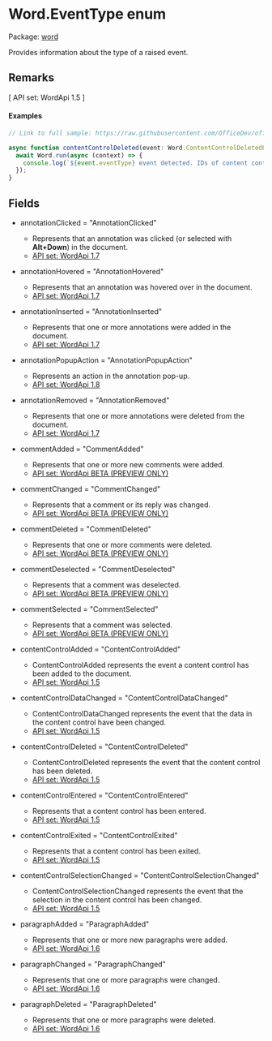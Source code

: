 # Word.EventType enum

Package: [word](/en-us/javascript/api/word)

Provides information about the type of a raised event.

## Remarks

[ API set: WordApi 1.5 ]

#### Examples

```TypeScript
// Link to full sample: https://raw.githubusercontent.com/OfficeDev/office-js-snippets/prod/samples/word/10-content-controls/content-control-ondeleted-event.yaml

async function contentControlDeleted(event: Word.ContentControlDeletedEventArgs) {
  await Word.run(async (context) => {
    console.log(`${event.eventType} event detected. IDs of content controls that were deleted:`, event.ids);
  });
}
```

## Fields

- annotationClicked = "AnnotationClicked"
  - Represents that an annotation was clicked (or selected with **Alt+Down**) in the document.
  - [ API set: WordApi 1.7 ](/en-us/javascript/api/requirement-sets/word/word-api-requirement-sets)

- annotationHovered = "AnnotationHovered"
  - Represents that an annotation was hovered over in the document.
  - [ API set: WordApi 1.7 ](/en-us/javascript/api/requirement-sets/word/word-api-requirement-sets)

- annotationInserted = "AnnotationInserted"
  - Represents that one or more annotations were added in the document.
  - [ API set: WordApi 1.7 ](/en-us/javascript/api/requirement-sets/word/word-api-requirement-sets)

- annotationPopupAction = "AnnotationPopupAction"
  - Represents an action in the annotation pop-up.
  - [ API set: WordApi 1.8 ](/en-us/javascript/api/requirement-sets/word/word-api-requirement-sets)

- annotationRemoved = "AnnotationRemoved"
  - Represents that one or more annotations were deleted from the document.
  - [ API set: WordApi 1.7 ](/en-us/javascript/api/requirement-sets/word/word-api-requirement-sets)

- commentAdded = "CommentAdded"
  - Represents that one or more new comments were added.
  - [ API set: WordApi BETA (PREVIEW ONLY) ](/en-us/javascript/api/requirement-sets/word/word-api-requirement-sets)

- commentChanged = "CommentChanged"
  - Represents that a comment or its reply was changed.
  - [ API set: WordApi BETA (PREVIEW ONLY) ](/en-us/javascript/api/requirement-sets/word/word-api-requirement-sets)

- commentDeleted = "CommentDeleted"
  - Represents that one or more comments were deleted.
  - [ API set: WordApi BETA (PREVIEW ONLY) ](/en-us/javascript/api/requirement-sets/word/word-api-requirement-sets)

- commentDeselected = "CommentDeselected"
  - Represents that a comment was deselected.
  - [ API set: WordApi BETA (PREVIEW ONLY) ](/en-us/javascript/api/requirement-sets/word/word-api-requirement-sets)

- commentSelected = "CommentSelected"
  - Represents that a comment was selected.
  - [ API set: WordApi BETA (PREVIEW ONLY) ](/en-us/javascript/api/requirement-sets/word/word-api-requirement-sets)

- contentControlAdded = "ContentControlAdded"
  - ContentControlAdded represents the event a content control has been added to the document.
  - [ API set: WordApi 1.5 ](/en-us/javascript/api/requirement-sets/word/word-api-requirement-sets)

- contentControlDataChanged = "ContentControlDataChanged"
  - ContentControlDataChanged represents the event that the data in the content control have been changed.
  - [ API set: WordApi 1.5 ](/en-us/javascript/api/requirement-sets/word/word-api-requirement-sets)

- contentControlDeleted = "ContentControlDeleted"
  - ContentControlDeleted represents the event that the content control has been deleted.
  - [ API set: WordApi 1.5 ](/en-us/javascript/api/requirement-sets/word/word-api-requirement-sets)

- contentControlEntered = "ContentControlEntered"
  - Represents that a content control has been entered.
  - [ API set: WordApi 1.5 ](/en-us/javascript/api/requirement-sets/word/word-api-requirement-sets)

- contentControlExited = "ContentControlExited"
  - Represents that a content control has been exited.
  - [ API set: WordApi 1.5 ](/en-us/javascript/api/requirement-sets/word/word-api-requirement-sets)

- contentControlSelectionChanged = "ContentControlSelectionChanged"
  - ContentControlSelectionChanged represents the event that the selection in the content control has been changed.
  - [ API set: WordApi 1.5 ](/en-us/javascript/api/requirement-sets/word/word-api-requirement-sets)

- paragraphAdded = "ParagraphAdded"
  - Represents that one or more new paragraphs were added.
  - [ API set: WordApi 1.6 ](/en-us/javascript/api/requirement-sets/word/word-api-requirement-sets)

- paragraphChanged = "ParagraphChanged"
  - Represents that one or more paragraphs were changed.
  - [ API set: WordApi 1.6 ](/en-us/javascript/api/requirement-sets/word/word-api-requirement-sets)

- paragraphDeleted = "ParagraphDeleted"
  - Represents that one or more paragraphs were deleted.
  - [ API set: WordApi 1.6 ](/en-us/javascript/api/requirement-sets/word/word-api-requirement-sets)